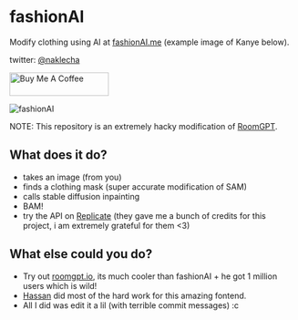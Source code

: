 # fashionAI
Modify clothing using AI at [fashionAI.me](fashionAI.me) (example image of Kanye below).

twitter: [@naklecha](https://twitter.com/naklecha)


<a href="https://www.buymeacoffee.com/naklecha" target="_blank"><img src="https://cdn.buymeacoffee.com/buttons/default-orange.png" alt="Buy Me A Coffee" height="41" width="174"></a>


![fashionAI](https://fashionai.me/og-image.png)


NOTE: This repository is an extremely hacky modification of [RoomGPT](https://github.com/Nutlope/roomGPT).

## What does it do?
- takes an image (from you)
- finds a clothing mask (super accurate modification of SAM)
- calls stable diffusion inpainting
- BAM!
- try the API on [Replicate](https://replicate.com/naklecha/fashion-ai) (they gave me a bunch of credits for this project, i am extremely grateful for them <3)

## What else could you do?
- Try out [roomgpt.io](roomgpt.io), its much cooler than fashionAI + he got 1 million users which is wild!
- [Hassan](https://twitter.com/nutlope) did most of the hard work for this amazing fontend. 
- All I did was edit it a lil (with terrible commit messages) :c
